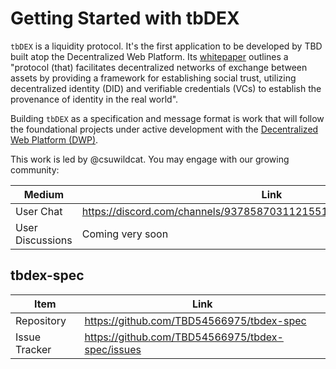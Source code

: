 # Getting Started with tbDEX

`tbDEX` is a liquidity protocol. It's the first application to be developed by TBD built atop the Decentralized Web Platform. Its [whitepaper](https://tbdex.io/whitepaper.pdf) outlines a "protocol (that) facilitates decentralized networks of exchange between assets by providing a framework for
establishing social trust, utilizing decentralized identity (DID) and verifiable credentials
(VCs) to establish the provenance of identity in the real world".

Building `tbDEX` as a specification and message format is work that will follow the foundational projects under active development with the [Decentralized Web Platform (DWP)](./GETTING_STARTED_DWP.md).

This work is led by @csuwildcat. You may engage with our growing community:

| Medium                    | Link |
| ------------------------- | ---- |
| User Chat                 | https://discord.com/channels/937858703112155166/949067728709369856 |
| User Discussions          | Coming very soon |

## tbdex-spec
| Item                | Link |
| ------------------- | ---- |
| Repository          | https://github.com/TBD54566975/tbdex-spec |
| Issue Tracker       | https://github.com/TBD54566975/tbdex-spec/issues |
